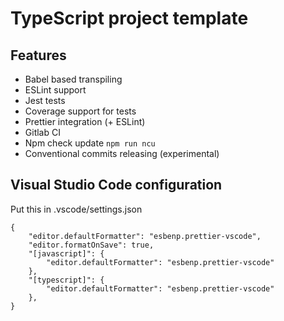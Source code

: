 # TypeScript project template

## Features

- Babel based transpiling
- ESLint support
- Jest tests
- Coverage support for tests
- Prettier integration (+ ESLint)
- Gitlab CI
- Npm check update `npm run ncu`
- Conventional commits releasing (experimental)

## Visual Studio Code configuration

Put this in .vscode/settings.json

```
{
    "editor.defaultFormatter": "esbenp.prettier-vscode",
    "editor.formatOnSave": true,
    "[javascript]": {
        "editor.defaultFormatter": "esbenp.prettier-vscode"
    },
    "[typescript]": {
        "editor.defaultFormatter": "esbenp.prettier-vscode"
    },
}
```
